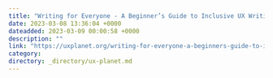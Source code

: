 ```yaml
---
title: "Writing for Everyone - A Beginner’s Guide to Inclusive UX Writing"
date: 2023-03-08 13:36:04 +0000
dateadded: 2023-03-09 00:00:58 +0000
description: ""
link: "https://uxplanet.org/writing-for-everyone-a-beginners-guide-to-inclusive-ux-writing-92a0f887c81e?source=rss----819cc2aaeee0---4"
category:
directory: _directory/ux-planet.md
---
```

